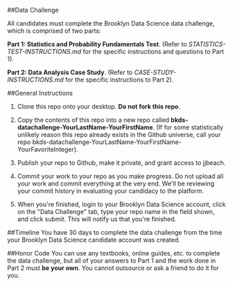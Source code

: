 ##Data Challenge

All candidates must complete the Brooklyn Data Science data challenge, which is comprised of two parts: 

**Part 1: Statistics and Probability Fundamentals Test**. (Refer to *STATISTICS-TEST-INSTRUCTIONS.md* for the 
specific instructions and questions to Part 1).

**Part 2: Data Analysis Case Study**. (Refer to *CASE-STUDY-INSTRUCTIONS.md* for the specific instructions to Part 2).

##General Instructions
1. Clone this repo onto your desktop. **Do not fork this repo**.

2. Copy the contents of this repo into a new repo called **bkds-datachallenge-YourLastName-YourFirstName**. 
(If for some statistically unlikely reason this repo already exists in the Github universe, call your repo 
bkds-datachallenge-YourLastName-YourFirstName-YourFavoriteInteger).

3. Publish your repo to Github, make it private, and grant access to jjbeach.

4. Commit your work to your repo as you make progress. Do not upload all your work and commit everything at the very end. 
We'll be reviewing your commit history in evaluating your candidacy to the platform.

5. When you're finished, login to your Brooklyn Data Science account, click on the "Data Challenge" tab, 
type your repo name in the field shown, and click submit. This will notify us that you're finished.

##Timeline
You have 30 days to complete the data challenge from the time your Brooklyn Data Science candidate account was created. 

##Honor Code
You can use any textbooks, online guides, etc. to complete the data challenge, but all of your answers to Part 1 and the work done 
in Part 2 must **be your own**. You cannot outsource or ask a friend to do it for you.
